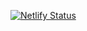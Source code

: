 [![Netlify Status](https://api.netlify.com/api/v1/badges/fe09f980-1bd9-42fb-81ac-4cf0ae93ca56/deploy-status)](https://app.netlify.com/projects/brighttownstudy/deploys)
